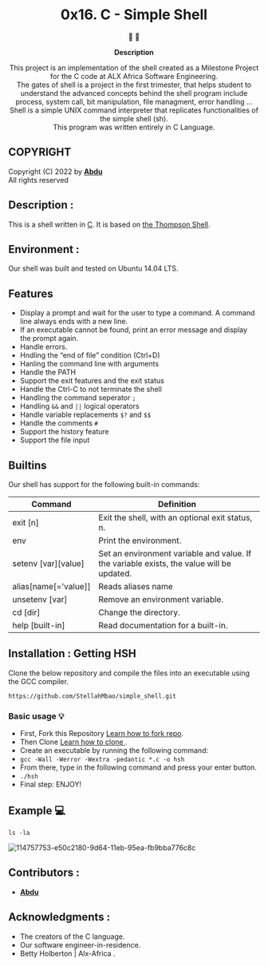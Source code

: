 <h1 align="center">
  0x16. C - Simple Shell
</h1>

<p align="center">
   📄 🚀
</p>

<p align="center">
  <strong>
   Description
  </strong>
</p>

<p align="center">
This project is an implementation of the shell created as a Milestone Project for the C code at ALX Africa Software Engineering. </br>
The gates of shell is a project in the first trimester, that helps student to understand the advanced
concepts behind the shell program include process, system call, bit manipulation, file managment, error handling ... </br>
Shell is a simple UNIX command interpreter that replicates functionalities of the simple shell (sh). </br>
This program was written entirely in C Language.
</p>

## COPYRIGHT
Copyright (C) 2022 by [**Abdu**](https://github.com/48k483x) </br>
All rights reserved

 ## Description :
This is a shell written in [C](https://en.wikipedia.org/wiki/C_(programming_language)).
It is based on [the Thompson Shell](https://en.wikipedia.org/wiki/Thompson_shell).

## Environment :

Our shell was built and tested on  Ubuntu 14.04 LTS.

## Features
* Display a prompt and wait for the user to type a command. A command line always ends with a new line.
* If an executable cannot be found, print an error message and display the prompt again.
* Handle errors.
* Hndling the “end of file” condition (Ctrl+D)
* Hanling the command line with arguments
* Handle the PATH
* Support the exit features and the exit status
* Handle the Ctrl-C to not terminate the shell
* Handling the command seperator `;`
* Handling `&&` and `||` logical operators
* Handle variable replacements `$?` and `$$`
* Handle the comments `#`
* Support the history feature
* Support the file input

## Builtins
Our shell has support for the following built-in commands:

| Command             | Definition                                                                                |
| ------------------- | ----------------------------------------------------------------------------------------- |
| exit [n]            | Exit the shell, with an optional exit status, n.                                          |
| env                 | Print the environment.                                                                    |
| setenv [var][value] | Set an environment variable and value. If the variable exists, the value will be updated. |
| alias[name[='value]]| Reads aliases name                                                                        |
| unsetenv [var]      | Remove an environment variable.                                                           |
| cd [dir]            | Change the directory.                                                                     |
| help [built-in]     | Read documentation for a built-in.                                                        |


 ## Installation : Getting HSH
 
Clone the below repository and compile the files into an executable using the GCC compiler.
```
https://github.com/StellahMbao/simple_shell.git
```

### Basic usage :bulb:
- First, Fork this Repository [Learn how to fork repo](https://docs.github.com/en/github/getting-started-with-github/fork-a-repo).
- Then Clone [Learn how to clone ](https://docs.github.com/en/github/creating-cloning-and-archiving-repositories/cloning-a-repository).
- Create an executable by running the following command:
- `gcc -Wall -Werror -Wextra -pedantic *.c -o hsh`
- From there, type in the following command and press your enter button.
- `./hsh`
- Final step: ENJOY!


## Example :computer:
```
ls -la
```
![114757753-e50c2180-9d64-11eb-95ea-fb9bba776c8c](https://user-images.githubusercontent.com/57016982/186711943-65abad4d-eedf-4d65-947d-3710e189bdee.png)

## Contributors :
* [**Abdu**](https://github.com/48k483x)

## Acknowledgments :
- The creators of the C language.
- Our software engineer-in-residence.
- Betty Holberton | Alx-Africa .
